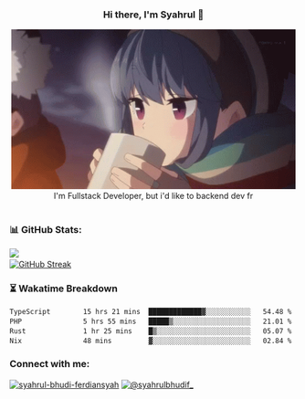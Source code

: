 ### <div align="center">Hi there, I'm Syahrul 🚀</div>

<div align="center">
  <img src="./img/rin.gif" alt="Rin GIF">
</div>



<div align="center">I'm Fullstack Developer, but i'd like to backend dev fr</div>


<br/>

### 📊 GitHub Stats:
<div align="start">
  <img src="https://github-readme-stats.vercel.app/api?username=SyahrulBhudiF&theme=midnight-purple&hide_border=true&include_all_commits=true&count_private=true" /><br/>
  <a href="https://git.io/streak-stats"><img src="https://streak-stats.demolab.com?user=SyahrulBhudiF&theme=midnight-purple&hide_border=true&date_format=j%20M%5B%20Y%5D" alt="GitHub Streak" /></a>
</div>


### ⏳ Wakatime Breakdown

<!--START_SECTION:waka-->

```txt
TypeScript        15 hrs 21 mins  █████████████▓░░░░░░░░░░░   54.48 %
PHP               5 hrs 55 mins   █████▒░░░░░░░░░░░░░░░░░░░   21.01 %
Rust              1 hr 25 mins    █▒░░░░░░░░░░░░░░░░░░░░░░░   05.07 %
Nix               48 mins         ▓░░░░░░░░░░░░░░░░░░░░░░░░   02.84 %
```

<!--END_SECTION:waka-->
<h3 align="left">Connect with me:</h3>
<p align="left">
<a href="https://www.linkedin.com/in/syahrul-bhudi-ferdiansyah-792024251/" target="blank"><img align="center" src="https://raw.githubusercontent.com/rahuldkjain/github-profile-readme-generator/master/src/images/icons/Social/linked-in-alt.svg" alt="syahrul-bhudi-ferdiansyah" height="30" width="40" /></a>
<a href="https://www.instagram.com/syahrulbhudif_/" target="blank"><img align="center" src="https://raw.githubusercontent.com/rahuldkjain/github-profile-readme-generator/master/src/images/icons/Social/instagram.svg" alt="@syahrulbhudif_" height="30" width="40" /></a>
</p>
